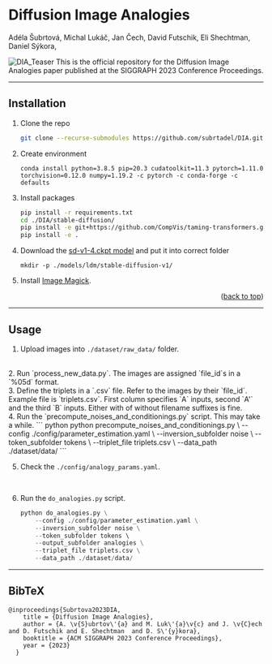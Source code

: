 # Diffusion Image Analogies
<div>
<a src ="https://cmp.felk.cvut.cz/~subrtade/">Adéla Šubrtová</a>,
<a src ="https://research.adobe.com/person/michal-lukac/">Michal Lukáč</a>,  
<a src ="https://cmp.felk.cvut.cz/~cechj/">Jan Čech</a>,  
David Futschik,  
<a src ="https://research.adobe.com/person/eli-shechtman/">Eli Shechtman</a>,  
<a src ="https://dcgi.fel.cvut.cz/home/sykorad/">Daniel Sýkora</a>,  
</div>

![DIA_Teaser](https://github.com/subrtadel/DIA/assets/129282989/5f11b34d-9f49-47a2-b90d-60ee36ebc3bc)
This is the official repository for the Diffusion Image Analogies paper published at the SIGGRAPH 2023 Conference Proceedings.

***

## Installation

1. Clone the repo
   ```sh
   git clone --recurse-submodules https://github.com/subrtadel/DIA.git
   ```
2. Create environment 
    ```
    conda install python=3.8.5 pip=20.3 cudatoolkit=11.3 pytorch=1.11.0 torchvision=0.12.0 numpy=1.19.2 -c pytorch -c conda-forge -c defaults
    ```
3. Install packages
   ```sh
   pip install -r requirements.txt
   cd ./DIA/stable-diffusion/
   pip install -e git+https://github.com/CompVis/taming-transformers.git@master#egg=taming-transformers
   pip install -e .
   ```
4. Download the [sd-v1-4.ckpt model](https://huggingface.co/CompVis/stable-diffusion-v-1-4-original) and put it into correct folder
    ```
    mkdir -p ./models/ldm/stable-diffusion-v1/

    ```
5. Install [Image Magick](https://imagemagick.org).

<p align="right">(<a href="#readme-top">back to top</a>)</p>

***


## Usage

1. Upload images into `./dataset/raw_data/` folder.
</br>
2. Run `process_new_data.py`. The images are assigned `file_id`s in a `%05d` format.
</br>
3. Define the triplets in a `.csv` file. Refer to the images by their `file_id`. 
    Example file is `triplets.csv`. First column specifies `A` inputs, second `A'` and the third `B` inputs. Either with of without filename suffixes is fine.
</br>
4. Run the `precompute_noises_and_conditionings.py` script. This may take a while.
    ``` python
    python precompute_noises_and_conditionings.py \
        --config ./config/parameter_estimation.yaml \
        --inversion_subfolder noise \
        --token_subfolder tokens \ 
        --triplet_file triplets.csv \
        --data_path ./dataset/data/
    ```

</br>

5. Check the `./config/analogy_params.yaml`.
</br>

6. Run the `do_analogies.py` script. 
    ``` python do_analogies.py
    python do_analogies.py \
        --config ./config/parameter_estimation.yaml \
        --inversion_subfolder noise \
        --token_subfolder tokens \ 
        --output_subfolder analogies \
        --triplet_file triplets.csv \
        --data_path ./dataset/data/
    ```



***

## BibTeX

    @inproceedings{Subrtova2023DIA,
        title = {Diffusion Image Analogies},
        author = {A. \v{S}ubrtov\'{a} and M. Luk\'{a}\v{c} and J. \v{C}ech and D. Futschik and E. Shechtman  and D. S\'{y}kora},
        booktitle = {ACM SIGGRAPH 2023 Conference Proceedings},
        year = {2023}
      }